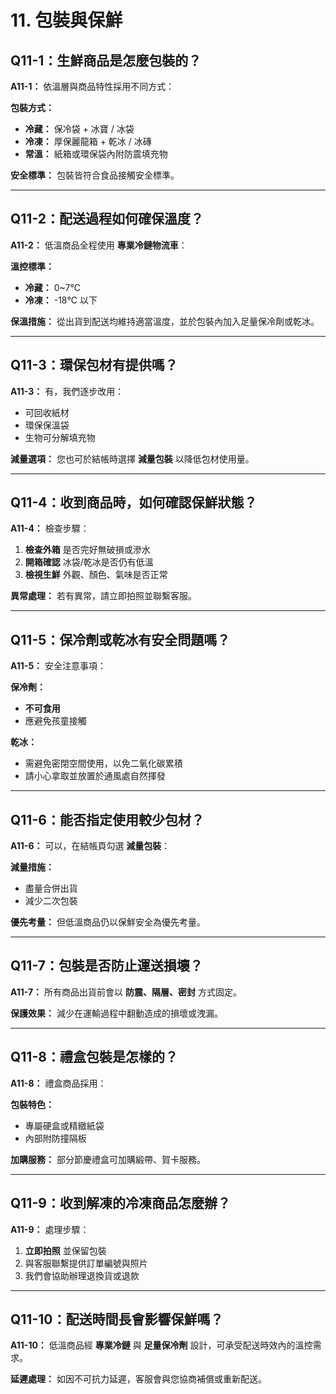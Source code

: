 # 11. 包裝與保鮮

## Q11-1：生鮮商品是怎麼包裝的？

**A11-1：** 依溫層與商品特性採用不同方式：

**包裝方式：**

- **冷藏：** 保冷袋 + 冰寶 / 冰袋
- **冷凍：** 厚保麗龍箱 + 乾冰 / 冰磚
- **常溫：** 紙箱或環保袋內附防震填充物

**安全標準：** 包裝皆符合食品接觸安全標準。

---

## Q11-2：配送過程如何確保溫度？

**A11-2：** 低溫商品全程使用 **專業冷鏈物流車**：

**溫控標準：**

- **冷藏：** 0~7℃
- **冷凍：** -18℃ 以下

**保溫措施：** 從出貨到配送均維持適當溫度，並於包裝內加入足量保冷劑或乾冰。

---

## Q11-3：環保包材有提供嗎？

**A11-3：** 有，我們逐步改用：

- 可回收紙材
- 環保保溫袋
- 生物可分解填充物

**減量選項：** 您也可於結帳時選擇 **減量包裝** 以降低包材使用量。

---

## Q11-4：收到商品時，如何確認保鮮狀態？

**A11-4：** 檢查步驟：

1. **檢查外箱** 是否完好無破損或滲水
2. **開箱確認** 冰袋/乾冰是否仍有低溫
3. **檢視生鮮** 外觀、顏色、氣味是否正常

**異常處理：** 若有異常，請立即拍照並聯繫客服。

---

## Q11-5：保冷劑或乾冰有安全問題嗎？

**A11-5：** 安全注意事項：

**保冷劑：**

- **不可食用**
- 應避免孩童接觸

**乾冰：**

- 需避免密閉空間使用，以免二氧化碳累積
- 請小心拿取並放置於通風處自然揮發

---

## Q11-6：能否指定使用較少包材？

**A11-6：** 可以，在結帳頁勾選 **減量包裝**：

**減量措施：**

- 盡量合併出貨
- 減少二次包裝

**優先考量：** 但低溫商品仍以保鮮安全為優先考量。

---

## Q11-7：包裝是否防止運送損壞？

**A11-7：** 所有商品出貨前會以 **防震、隔層、密封** 方式固定。

**保護效果：** 減少在運輸過程中翻動造成的損壞或洩漏。

---

## Q11-8：禮盒包裝是怎樣的？

**A11-8：** 禮盒商品採用：

**包裝特色：**

- 專屬硬盒或精緻紙袋
- 內部附防撞隔板

**加購服務：** 部分節慶禮盒可加購緞帶、賀卡服務。

---

## Q11-9：收到解凍的冷凍商品怎麼辦？

**A11-9：** 處理步驟：

1. **立即拍照** 並保留包裝
2. 與客服聯繫提供訂單編號與照片
3. 我們會協助辦理退換貨或退款

---

## Q11-10：配送時間長會影響保鮮嗎？

**A11-10：** 低溫商品經 **專業冷鏈** 與 **足量保冷劑** 設計，可承受配送時效內的溫控需求。

**延遲處理：** 如因不可抗力延遲，客服會與您協商補償或重新配送。
